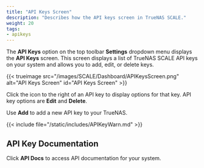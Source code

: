 ```yaml
---
title: "API Keys Screen"
description: "Describes how the API keys screen in TrueNAS SCALE."
weight: 20
tags:
- apikeys
---
```


The **API Keys** option on the top toolbar **Settings** dropdown menu displays the **API Keys** screen.
This screen displays a list of TrueNAS SCALE API keys on your system and allows you to add, edit, or delete keys.

{{< trueimage src="/images/SCALE/Dashboard/APIKeysScreen.png" alt="API Keys Screen" id="API Keys Screen" >}}

Click the <span class="iconify" data-icon="eva:more-vertical-outline"></span> icon to the right of an API key to display options for that key. API key options are **Edit** and **Delete**.

Use **Add** to add a new API key to your TrueNAS.

{{< include file="/static/includes/APIKeyWarn.md" >}}

## API Key Documentation

Click **API Docs** to access API documentation for your system.
